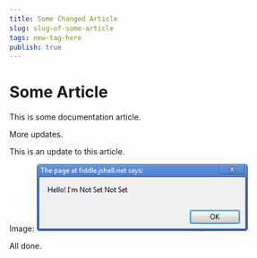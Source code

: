 ```yaml
---
title: Some Changed Article
slug: slug-of-some-article
tags: new-tag-here
publish: true
---
```


Some Article
============

This is some documentation article.

More updates.

This is an update to this article.

Image: <img src="some-image.png" alt="Some Image" />

All done.

